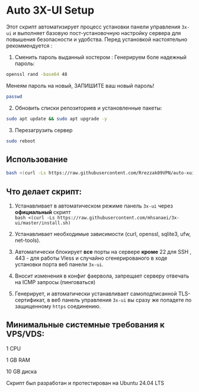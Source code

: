 # Auto 3X-UI Setup

Этот скрипт автоматизирует процесс установки панели управления `3x-ui` и выполняет базовую пост-установочную настройку сервера для повышения безопасности и удобства.
Перед установкой настоятельно рекоммендуется :
1) Сменить пароль выданный хостером :
Генерируем боле надежный пароль:
  ```bash
 openssl rand -base64 48
``` 
Менеям пароль на новый, ЗАПИШИТЕ ваш новый пароль!
  ```bash
passwd
``` 
 
2) Обновить списки репозиториев и установленные пакеты:
```bash
sudo apt update && sudo apt upgrade -y
```
3) Перезагрузить сервер
```bash
sudo reboot
```


## Использование

```bash
bash <(curl -Ls https://raw.githubusercontent.com/Rrezzak09VPN/auto-xui-setup/main/auto_xui_installer.sh)
```

## Что делает скрипт:

1. Устанавливает в автоматическом режиме панель `3x-ui` через **официальный** скрипт                
   `bash <(curl -Ls https://raw.githubusercontent.com/mhsanaei/3x-ui/master/install.sh)`
   
2. Устанавливает необходимые зависимости (curl, openssl, sqlite3, ufw, net-tools).

3. Автоматически блокирует **все** порты на сервере **кроме** 22 для SSH , 443 - для работы Vless и случайно сгенерированого в ходе установки порта веб панели `3x-ui`.

4. Вносит изменения в конфиг фаервола, запрещает серверу отвечать на ICMP запросы (пинговаться)

5. Генерирует, и автоматически устанавливает самоподписанной TLS-сертификат, в веб панель управления `3x-ui` вы сразу же попадете по защищенному `https` соединению.


## Минимальные системные требования к VPS/VDS:
1 CPU

1 GB RAM

10 GB диска

Скрипт был разработан и протестирован на Ubuntu 24.04 LTS

